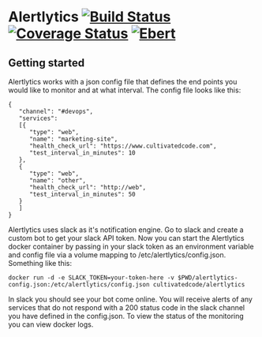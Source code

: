 # Alertlytics [![Build Status](https://travis-ci.org/cultivatedcode/alertlytics.svg?branch=master)](https://travis-ci.org/cultivatedcode/alertlytics) [![Coverage Status](https://coveralls.io/repos/github/cultivatedcode/alertlytics/badge.svg?branch=master)](https://coveralls.io/github/cultivatedcode/alertlytics?branch=master) [![Ebert](https://ebertapp.io/github/cultivatedcode/alertlytics.svg)](https://ebertapp.io/github/cultivatedcode/alertlytics)

## Getting started

Alertlytics works with a json config file that defines the end points you would like to monitor and at what interval.  The config file looks like this:

```
{
   "channel": "#devops",
   "services": 
   [{
      "type": "web",
      "name": "marketing-site",
      "health_check_url": "https://www.cultivatedcode.com",
      "test_interval_in_minutes": 10
   },
   {
      "type": "web",
      "name": "other",
      "health_check_url": "http://web",
      "test_interval_in_minutes": 50
   }
   ]
}
```

Alertlytics uses slack as it's notification engine.  Go to slack and create a custom bot to get your slack API token.  Now you can start the Alertlytics docker container by passing in your slack token as an environment variable and config file via a volume mapping to /etc/alertlytics/config.json.  Something like this:

`docker run -d -e SLACK_TOKEN=your-token-here -v $PWD/alertlytics-config.json:/etc/alertlytics/config.json cultivatedcode/alertlytics`

In slack you should see your bot come online.  You will receive alerts of any services that do not respond with a 200 status code in the slack channel you have defined in the config.json.  To view the status of the monitoring you can view docker logs. 